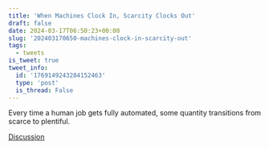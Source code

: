```yaml
---
title: 'When Machines Clock In, Scarcity Clocks Out'
draft: false
date: 2024-03-17T06:50:23+00:00
slug: '202403170650-machines-clock-in-scarcity-out'
tags:
  - tweets
is_tweet: true
tweet_info:
  id: '1769149243284152463'
  type: 'post'
  is_thread: False
---
```




Every time a human job gets fully automated, some quantity transitions from scarce to plentiful.

[Discussion](https://x.com/sytelus/status/1769149243284152463)
